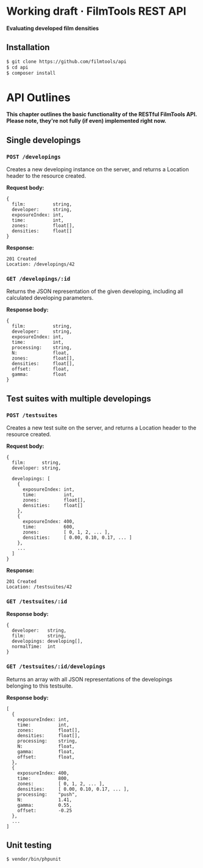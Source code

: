 # Working draft · FilmTools REST API

**Evaluating developed film densities**

## Installation

```bash
$ git clone https://github.com/filmtools/api
$ cd api
$ composer install
```

# API Outlines

**This chapter outlines the basic functionality of the RESTful FilmTools API. Please note, they're not fully (if even) implemented right now.**



## Single developings

### `POST /developings`

Creates a new developing instance on the server, and returns a Location header to the resource created.

**Request body:**

```
{
  film:          string,
  developer:     string,
  exposureIndex: int,
  time:          int,
  zones:         float[],
  densities:     float[]
}
```

**Response:**

```
201 Created
Location: /developings/42
```



### `GET /developings/:id`

Returns the JSON representation of the given developing, including all calculated developing parameters.

**Response body:**

```
{
  film:          string,
  developer:     string,
  exposureIndex: int,  
  time:          int,
  processing:    string,
  N:             float,
  zones:         float[],
  densities:     float[],
  offset:        float,
  gamma:         float
}
```

## Test suites with multiple developings

### `POST /testsuites`

Creates a new test suite on the server, and returns a Location header to the resource created.

**Request body:**

```
{
  film:      string,
  developer: string,
  
  developings: [
    {
      exposureIndex: int,
      time:          int,
      zones:         float[],
      densities:     float[]
    },
    {
      exposureIndex: 400,
      time:          600,
      zones:         [ 0, 1, 2, ... ],
      densities:     [ 0.00, 0.10, 0.17, ... ]
    },
    ...
  ]
}
```

**Response:**

```
201 Created
Location: /testsuites/42
```

### `GET /testsuites/:id`

**Response body:**

```
{
  developer:   string,
  film:        string,
  developings: developing[],
  normalTime:  int
}
```

### `GET /testsuites/:id/developings`

Returns an array with all JSON representations of the developings belonging to this testsuite.

**Response body:**

```
[
  {
    exposureIndex: int,
    time:          int,
    zones:         float[],
    densities:     float[],
    processing:    string,
    N:             float,
    gamma:         float,    
    offset:        float,
  },
  {
    exposureIndex: 400,
    time:          800,
    zones:         [ 0, 1, 2, ... ],
    densities:     [ 0.00, 0.10, 0.17, ... ],
    processing:    "push",
    N:             1.41,
    gamma:         0.55,    
    offset:        -0.25
  },
  ... 
]
```


## Unit testing

```bash
$ vendor/bin/phpunit
```



